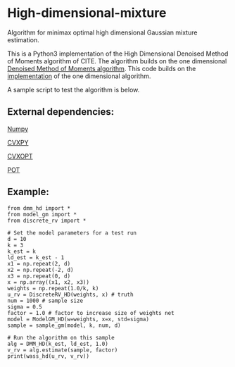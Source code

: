# High-dimensional-mixture
Algorithm for minimax optimal high dimensional Gaussian mixture estimation.

This is a Python3 implementation of the High Dimensional Denoised Method of Moments algorithm of CITE. The algorithm builds on the one dimensional [Denoised Method of Moments algorithm](https://arxiv.org/abs/1807.07237). This code builds on the [implementation](https://github.com/Albuso0/mixture) of the one dimensional algorithm.

A sample script to test the algorithm is below.

## External dependencies:

[Numpy](http://numpy.org/)

[CVXPY](https://www.cvxpy.org)

[CVXOPT](http://cvxopt.org)

[POT](https://pot.readthedocs.io/en/stable/)

## Example:

```
from dmm_hd import *
from model_gm import *
from discrete_rv import *

# Set the model parameters for a test run
d = 10
k = 3
k_est = k
ld_est = k_est - 1
x1 = np.repeat(2, d)
x2 = np.repeat(-2, d)
x3 = np.repeat(0, d)
x = np.array((x1, x2, x3))
weights = np.repeat(1.0/k, k)
u_rv = DiscreteRV_HD(weights, x) # truth
num = 1000 # sample size
sigma = 0.5
factor = 1.0 # factor to increase size of weights net
model = ModelGM_HD(w=weights, x=x, std=sigma)
sample = sample_gm(model, k, num, d)

# Run the algorithm on this sample
alg = DMM_HD(k_est, ld_est, 1.0) 
v_rv = alg.estimate(sample, factor)
print(wass_hd(u_rv, v_rv))
```
